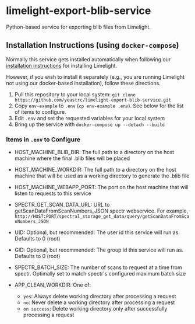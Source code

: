 # limelight-export-blib-service
Python-based service for exporting blib files from Limelight. 

## Installation Instructions (using `docker-compose`)
Normally this service gets installed automatically when following our [installation instructions](https://limelight-ms.readthedocs.io/en/latest/administration.html)
for installing Limelight.

However, if you wish to install it separately (e.g., you are running Limelight not using our docker-based installation),
follow these directions.

1. Pull this repository to your local system: `git clone https://github.com/yeastrc/limelight-export-blib-service.git`
2. Copy `env-example` to `.env` (`cp env-example .env`). See below for the list of items to configure.
3. Edit `.env` and set the requested variables for your local system
4. Bring up the service with `docker-compose up --detach --build`

### Items in `.env` to Configure

- HOST_MACHINE_BLIB_DIR: The full path to a directory on the host machine where the final .blib files will be placed
- HOST_MACHINE_WORKDIR: The full path to a directory on the host machine that will be used as a working directory to generate the .blib file
- HOST_MACHINE_WEBAPP_PORT: The port on the host machine that will listen to requests to this service
- SPECTR_GET_SCAN_DATA_URL: URL to getScanDataFromScanNumbers_JSON spectr webservice. For example, `http://HOST:PORT/spectral_storage_get_data/query/getScanDataFromScanNumbers_JSON`
- UID: Optional, but recommended: The user id this service will run as. Defaults to 0 (root)
- GID: Optional, but recommended: The group id this service will run as. Defaults to 0 (root)
- SPECTR_BATCH_SIZE: The number of scans to request at a time from spectr. Optimally set to match spectr's configured maximum batch size
- APP_CLEAN_WORKDIR: One of:
   
  - `yes`: Always delete working directory after processing a request
  - `no`: Never delete a working directory after processing a request
  - `on success`: Delete working directory only after successfully processing a request
